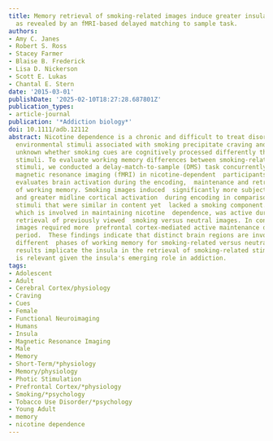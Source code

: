 ```yaml
---
title: Memory retrieval of smoking-related images induce greater insula activation
  as revealed by an fMRI-based delayed matching to sample task.
authors:
- Amy C. Janes
- Robert S. Ross
- Stacey Farmer
- Blaise B. Frederick
- Lisa D. Nickerson
- Scott E. Lukas
- Chantal E. Stern
date: '2015-03-01'
publishDate: '2025-02-10T18:27:28.687801Z'
publication_types:
- article-journal
publication: '*Addiction biology*'
doi: 10.1111/adb.12112
abstract: Nicotine dependence is a chronic and difficult to treat disorder. While
  environmental stimuli associated with smoking precipitate craving and relapse, it  is
  unknown whether smoking cues are cognitively processed differently than  neutral
  stimuli. To evaluate working memory differences between smoking-related  and neutral
  stimuli, we conducted a delay-match-to-sample (DMS) task concurrently  with functional
  magnetic resonance imaging (fMRI) in nicotine-dependent  participants. The DMS task
  evaluates brain activation during the encoding,  maintenance and retrieval phases
  of working memory. Smoking images induced  significantly more subjective craving,
  and greater midline cortical activation  during encoding in comparison to neutral
  stimuli that were similar in content yet  lacked a smoking component. The insula,
  which is involved in maintaining nicotine  dependence, was active during the successful
  retrieval of previously viewed  smoking versus neutral images. In contrast, neutral
  images required more  prefrontal cortex-mediated active maintenance during the maintenance
  period.  These findings indicate that distinct brain regions are involved in the
  different  phases of working memory for smoking-related versus neutral images. Importantly,  the
  results implicate the insula in the retrieval of smoking-related stimuli,  which
  is relevant given the insula's emerging role in addiction.
tags:
- Adolescent
- Adult
- Cerebral Cortex/physiology
- Craving
- Cues
- Female
- Functional Neuroimaging
- Humans
- Insula
- Magnetic Resonance Imaging
- Male
- Memory
- Short-Term/*physiology
- Memory/physiology
- Photic Stimulation
- Prefrontal Cortex/*physiology
- Smoking/*psychology
- Tobacco Use Disorder/*psychology
- Young Adult
- memory
- nicotine dependence
---
```

